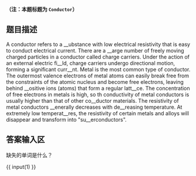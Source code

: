 **（注：本题标题为 `Conductor`）**

## 题目描述

A conductor refers to a __ubstance with low electrical resistivity that is easy to conduct electrical current. There are a __arge number of freely moving charged particles in a conductor called charge carriers. Under the action of an external electric fi__ld, charge carriers undergo directional motion, forming a significant curr__nt. Metal is the most common type of conductor. The outermost valence electrons of metal atoms can easily break free from the constraints of the atomic nucleus and become free electrons, leaving behind __ositive ions (atoms) that form a regular latt__ce. The concentration of free electrons in metals is high, so th conductivity of metal conductors is usually higher than that of other co__ductor materials. The resistivity of metal conductors __enerally decreases with de__reasing temperature. At extremely low temperat__res, the resistivity of certain metals and alloys will disappear and transform into "su__erconductors".

## 答案输入区

缺失的单词是什么？

{{ input(1) }}
